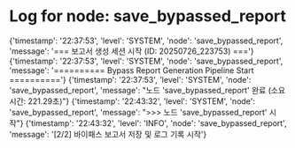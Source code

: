 # Log for node: save_bypassed_report

{'timestamp': '22:37:53', 'level': 'SYSTEM', 'node': 'save_bypassed_report', 'message': '=== 보고서 생성 세션 시작 (ID: 20250726_223753) ==='}
{'timestamp': '22:37:53', 'level': 'SYSTEM', 'node': 'save_bypassed_report', 'message': '========== Bypass Report Generation Pipeline Start =========='}
{'timestamp': '22:37:53', 'level': 'SYSTEM', 'node': 'save_bypassed_report', 'message': "노드 'save_bypassed_report' 완료 (소요시간: 221.29초)"}
{'timestamp': '22:43:32', 'level': 'SYSTEM', 'node': 'save_bypassed_report', 'message': ">>> 노드 'save_bypassed_report' 시작"}
{'timestamp': '22:43:32', 'level': 'INFO', 'node': 'save_bypassed_report', 'message': '[2/2] 바이패스 보고서 저장 및 로그 기록 시작'}